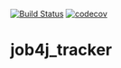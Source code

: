 [![Build Status](https://travis-ci.com/SergPerm/job4j_tracker.svg?branch=master)](https://travis-ci.com/SergPerm/job4j_tracker)
[![codecov](https://codecov.io/gh/SergPerm/job4j_tracker/branch/master/graph/badge.svg)](https://codecov.io/gh/SergPerm/job4j_tracker)

# job4j_tracker